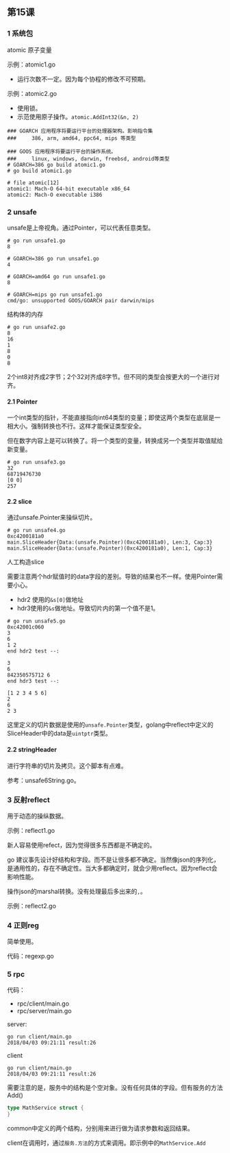 ## 第15课

### 1 系统包 

atomic  原子变量

示例：atomic1.go

* 运行次数不一定。因为每个协程的修改不可预期。

示例：atomic2.go

* 使用锁。
* 示范使用原子操作。`atomic.AddInt32(&n, 2)`



```shell
### GOARCH 应用程序将要运行平台的处理器架构。影响指令集
### 	386, arm, amd64, ppc64, mips 等类型

### GOOS 应用程序将要运行平台的操作系统。
### 	linux, windows, darwin, freebsd, android等类型
# GOARCH=386 go build atomic1.go
# go build atomic1.go

# file atomic[12]
atomic1: Mach-O 64-bit executable x86_64
atomic2: Mach-O executable i386

```



### 2 unsafe 

unsafe是上帝视角。通过Pointer，可以代表任意类型。

```shell
# go run unsafe1.go
8

# GOARCH=386 go run unsafe1.go
4

# GOARCH=amd64 go run unsafe1.go
8

# GOARCH=mips go run unsafe1.go
cmd/go: unsupported GOOS/GOARCH pair darwin/mips

```

结构体的内存

```shell
# go run unsafe2.go
8
16
1
8
0
8
```

2个int8对齐成2字节；2个32对齐成8字节。但不同的类型会按更大的一个进行对齐。



#### 2.1 Pointer

一个int类型的指针，不能直接指向int64类型的变量；即使这两个类型在底层是一相大小。强制转换也不行。这样才能保证类型安全。

但在数字内容上是可以转换了。将一个类型的变量，转换成另一个类型并取值赋给新变量。

```shell
# go run unsafe3.go
32
68719476730
[0 0]
257
```



#### 2.2 slice

通过unsafe.Pointer来操纵切片。

```shell
# go run unsafe4.go
0xc4200181a0
main.SliceHeader{Data:(unsafe.Pointer)(0xc4200181a0), Len:3, Cap:3}
main.SliceHeader{Data:(unsafe.Pointer)(0xc4200181a0), Len:1, Cap:3}
```

人工构造slice

需要注意两个hdr赋值时的data字段的差别。导致的结果也不一样。使用Pointer需要小心。

* hdr2 使用的`&s[0]`做地址
* hdr3使用的`&s`做地址。导致切片内的第一个值不是1。

```shell
# go run unsafe5.go
0xc42001c060
3
6
1 2
end hdr2 test --:

3
6
842350575712 6
end hdr3 test --:

[1 2 3 4 5 6]
2
6
2 3
```

这里定义的切片数据是使用的`unsafe.Pointer`类型，golang中reflect中定义的SliceHeader中的data是`uintptr`类型。



#### 2.2 stringHeader

进行字符串的切片及拷贝。这个脚本有点难。

参考：unsafe6String.go。



### 3 反射reflect

用于动态的操纵数据。

示例：reflect1.go

新人容易使用refect，因为觉得很多东西都是不确定的。

go 建议事先设计好结构和字段。而不是让很多都不确定。当然像json的序列化，是通用性的，存在不确定性。当大多都确定时，就会少用reflect。因为reflect会影响性能。



操作json的marshal转换。没有处理最后多出来的`,`。

示例：reflect2.go



### 4 正则reg

简单使用。

代码：regexp.go



### 5 rpc

代码：

* rpc/client/main.go
* rpc/server/main.go

server:

```shell
go run client/main.go
2018/04/03 09:21:11 result:26
```

client

```shell
go run client/main.go
2018/04/03 09:21:11 result:26
```



需要注意的是，服务中的结构是个空对象。没有任何具体的字段。但有服务的方法Add()

```go
type MathService struct {
}
```

common中定义的两个结构，分别用来进行做为请求参数和返回结果。

client在调用时，通过`服务.方法`的方式来调用。即示例中的`MathService.Add`

